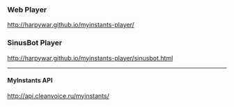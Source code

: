 
### Web Player
http://harpywar.github.io/myinstants-player/

### SinusBot Player
http://harpywar.github.io/myinstants-player/sinusbot.html

---
#### MyInstants API
http://api.cleanvoice.ru/myinstants/
